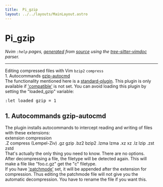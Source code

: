 ```yaml
---
title:  Pi_gzip
layout: ../../layouts/MainLayout.astro
---
```


  <a name="pi_gzip.txt"></a><a name="gzip"></a><h1> Pi_gzip</h1>
  <p>
    <i>
    Nvim <code>:help</code> pages, <a href="https://github.com/neovim/neovim/blob/master/scripts/gen_help_html.lua">generated</a>
    from <a href="https://github.com/neovim/neovim/blob/master/runtime/doc/pi_gzip.txt">source</a>
    using the <a href="https://github.com/neovim/tree-sitter-vimdoc">tree-sitter-vimdoc</a> parser.
    </i>
  </p>
  <hr>
  <div class="old-help-para">Editing compressed files with Vim <a name="bzip2"></a><code class="help-tag">bzip2</code> <a name="compress"></a><code class="help-tag">compress</code></div>
<div class="old-help-para">1. Autocommands			<a href="pi_gzip.html#gzip-autocmd">gzip-autocmd</a></div>
<div class="old-help-para">The functionality mentioned here is a <a href="usr_05.html#standard-plugin">standard-plugin</a>.
This plugin is only available if <a href="vim_diff.html#'compatible'">'compatible'</a> is not set.
You can avoid loading this plugin by setting the "loaded_gzip" variable:<pre>:let loaded_gzip = 1</pre>
<h2 class="help-heading">1. Autocommands<span class="help-heading-tags">						<a name="gzip-autocmd"></a><span class="help-tag">gzip-autocmd</span></span></h2></div>
<div class="old-help-para">The plugin installs autocommands to intercept reading and writing of files
with these extensions:</div>
<div class="old-help-para"><div class="help-column_heading">	extension	compression</div>.Z		compress (Lempel-Ziv)
.gz		gzip
.bz2		bzip2
.lzma		lzma
.xz		xz
.lz		lzip
.zst		zstd</div>
<div class="old-help-para">That's actually the only thing you need to know.  There are no options.</div>
<div class="old-help-para">After decompressing a file, the filetype will be detected again.  This will
make a file like "foo.c.gz" get the "c" filetype.</div>
<div class="old-help-para">If you have <a href="options.html#'patchmode'">'patchmode'</a> set, it will be appended after the extension for
compression.  Thus editing the patchmode file will not give you the automatic
decompression.  You have to rename the file if you want this.</div>

  
  